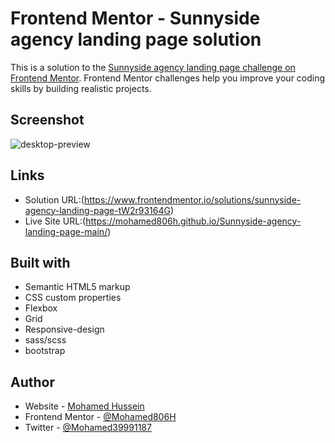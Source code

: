 # Frontend Mentor - Sunnyside agency landing page solution

This is a solution to the [Sunnyside agency landing page challenge on Frontend Mentor](https://www.frontendmentor.io/challenges/sunnyside-agency-landing-page-7yVs3B6ef). Frontend Mentor challenges help you improve your coding skills by building realistic projects.

## Screenshot

![desktop-preview](https://github.com/Mohamed806H/Sunnyside-agency-landing-page-main/assets/91362640/74c47da2-b1d4-4de8-9a59-7b1d471ca02a)

## Links

- Solution URL:(https://www.frontendmentor.io/solutions/sunnyside-agency-landing-page-tW2r93164G)
- Live Site URL:(https://mohamed806h.github.io/Sunnyside-agency-landing-page-main/)

## Built with

- Semantic HTML5 markup
- CSS custom properties
- Flexbox
- Grid 
- Responsive-design
- sass/scss
- bootstrap

## Author

- Website - [Mohamed Hussein](https://mohameds7s-portfolio.netlify.app/)
- Frontend Mentor - [@Mohamed806H](https://www.frontendmentor.io/profile/Mohamed806H)
- Twitter - [@Mohamed39991187](https://www.twitter.com/Mohamed39991187)
